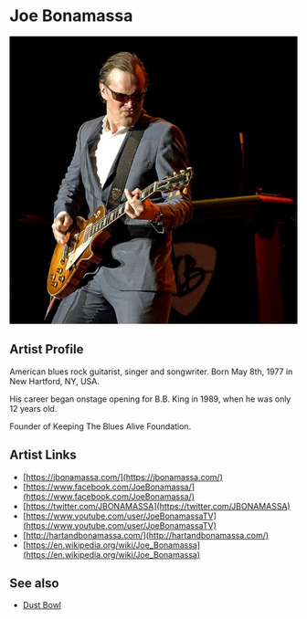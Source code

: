 # Joe Bonamassa

![](../../assets/artists/Joe_Bonamassa.png)

## Artist Profile

American blues rock guitarist, singer and songwriter.
Born May 8th, 1977 in New Hartford, NY, USA.

His career began onstage opening for B.B. King in 1989, when he was only 12 years old.

Founder of Keeping The Blues Alive Foundation.

## Artist Links

- [https://jbonamassa.com/](https://jbonamassa.com/)
- [https://www.facebook.com/JoeBonamassa/](https://www.facebook.com/JoeBonamassa/)
- [https://twitter.com/JBONAMASSA](https://twitter.com/JBONAMASSA)
- [https://www.youtube.com/user/JoeBonamassaTV](https://www.youtube.com/user/JoeBonamassaTV)
- [http://hartandbonamassa.com/](http://hartandbonamassa.com/)
- [https://en.wikipedia.org/wiki/Joe_Bonamassa](https://en.wikipedia.org/wiki/Joe_Bonamassa)


## See also

- [Dust Bowl](Dust_Bowl.md)
